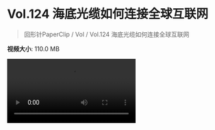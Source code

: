 # Vol.124 海底光缆如何连接全球互联网

> 回形针PaperClip / Vol / Vol.124 海底光缆如何连接全球互联网

**视频大小**: 110.0 MB

<div class="video"><video src="https://file.hsyhx.top/video/PaperClip/Vol/124.mp4" controls preload>🤔 您的浏览器不支持 video 标签</video></div>